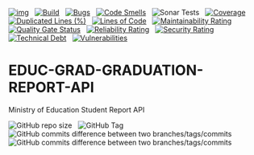 [![img](https://img.shields.io/badge/Lifecycle-Experimental-339999)](https://github.com/bcgov/repomountie/blob/master/doc/lifecycle-badges.md) &nbsp;
[![Build](https://github.com/bcgov/EDUC-GRAD-GRADUATION-REPORT-API/actions/workflows/on.pr.yml/badge.svg)](https://github.com/bcgov/EDUC-GRAD-GRADUATION-REPORT-API/actions/workflows/on.pr.yml) &nbsp;
[![Bugs](https://sonarcloud.io/api/project_badges/measure?project=bcgov_EDUC-GRAD-GRADUATION-REPORT-API&metric=bugs)](https://sonarcloud.io/summary/new_code?id=bcgov_EDUC-GRAD-GRADUATION-REPORT-API) &nbsp;
[![Code Smells](https://sonarcloud.io/api/project_badges/measure?project=bcgov_EDUC-GRAD-GRADUATION-REPORT-API&metric=code_smells)](https://sonarcloud.io/summary/new_code?id=bcgov_EDUC-GRAD-GRADUATION-REPORT-API) &nbsp;
![Sonar Tests](https://img.shields.io/sonar/tests/bcgov_EDUC-GRAD-GRADUATION-REPORT-API?compact_message&server=https%3A%2F%2Fsonarcloud.io) &nbsp;
[![Coverage](https://sonarcloud.io/api/project_badges/measure?project=bcgov_EDUC-GRAD-GRADUATION-REPORT-API&metric=coverage)](https://sonarcloud.io/summary/new_code?id=bcgov_EDUC-GRAD-GRADUATION-REPORT-API) &nbsp;
[![Duplicated Lines (%)](https://sonarcloud.io/api/project_badges/measure?project=bcgov_EDUC-GRAD-GRADUATION-REPORT-API&metric=duplicated_lines_density)](https://sonarcloud.io/summary/new_code?id=bcgov_EDUC-GRAD-GRADUATION-REPORT-API) &nbsp;
[![Lines of Code](https://sonarcloud.io/api/project_badges/measure?project=bcgov_EDUC-GRAD-GRADUATION-REPORT-API&metric=ncloc)](https://sonarcloud.io/summary/new_code?id=bcgov_EDUC-GRAD-GRADUATION-REPORT-API) &nbsp;
[![Maintainability Rating](https://sonarcloud.io/api/project_badges/measure?project=bcgov_EDUC-GRAD-GRADUATION-REPORT-API&metric=sqale_rating)](https://sonarcloud.io/summary/new_code?id=bcgov_EDUC-GRAD-GRADUATION-REPORT-API) &nbsp;
[![Quality Gate Status](https://sonarcloud.io/api/project_badges/measure?project=bcgov_EDUC-GRAD-GRADUATION-REPORT-API&metric=alert_status)](https://sonarcloud.io/summary/new_code?id=bcgov_EDUC-GRAD-GRADUATION-REPORT-API) &nbsp;
[![Reliability Rating](https://sonarcloud.io/api/project_badges/measure?project=bcgov_EDUC-GRAD-GRADUATION-REPORT-API&metric=reliability_rating)](https://sonarcloud.io/summary/new_code?id=bcgov_EDUC-GRAD-GRADUATION-REPORT-API) &nbsp;
[![Security Rating](https://sonarcloud.io/api/project_badges/measure?project=bcgov_EDUC-GRAD-GRADUATION-REPORT-API&metric=security_rating)](https://sonarcloud.io/summary/new_code?id=bcgov_EDUC-GRAD-GRADUATION-REPORT-API) &nbsp;
[![Technical Debt](https://sonarcloud.io/api/project_badges/measure?project=bcgov_EDUC-GRAD-GRADUATION-REPORT-API&metric=sqale_index)](https://sonarcloud.io/summary/new_code?id=bcgov_EDUC-GRAD-GRADUATION-REPORT-API) &nbsp;
[![Vulnerabilities](https://sonarcloud.io/api/project_badges/measure?project=bcgov_EDUC-GRAD-GRADUATION-REPORT-API&metric=vulnerabilities)](https://sonarcloud.io/summary/new_code?id=bcgov_EDUC-GRAD-GRADUATION-REPORT-API) &nbsp;

# EDUC-GRAD-GRADUATION-REPORT-API 
Ministry of Education Student Report API

![GitHub repo size](https://img.shields.io/github/repo-size/bcgov/EDUC-GRAD-GRADUATION-REPORT-API) &nbsp;
![GitHub Tag](https://img.shields.io/github/v/tag/bcgov/EDUC-GRAD-GRADUATION-REPORT-API) &nbsp;
![GitHub commits difference between two branches/tags/commits](https://img.shields.io/github/commits-difference/bcgov/EDUC-GRAD-GRADUATION-REPORT-API?base=main&head=grad-release&label=grad-release%20-%3E%20main) &nbsp;
![GitHub commits difference between two branches/tags/commits](https://img.shields.io/github/commits-difference/bcgov/EDUC-GRAD-GRADUATION-REPORT-API?base=grad-release&head=main&label=main%20-%3E%20grad-release) &nbsp;
